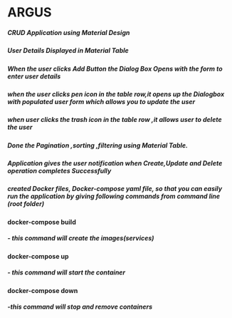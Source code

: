 # ARGUS
##### CRUD Application using Material Design
##### User Details Displayed in Material Table
##### When the user clicks Add Button the Dialog Box Opens with the form to enter user details
##### when the user clicks pen icon in the table row,it opens up the Dialogbox with populated user form which allows you to update the user 
##### when user clicks the trash icon in the table row ,it allows user to delete the user 
##### Done the Pagination ,sorting ,filtering using Material Table.
##### Application gives the user notification when Create,Update and Delete operation completes Successfully
##### created Docker files, Docker-compose yaml file, so that you can easily run the application by giving following commands from command line (root folder)
 **docker-compose build** 
##### - this command will create the images(services)
  **docker-compose up**
##### - this command will  start the container
 **docker-compose down** 
##### -this command will stop and remove containers
